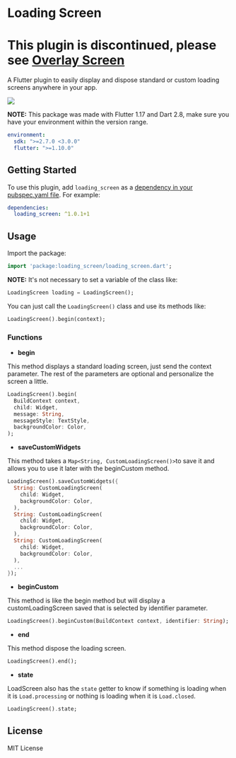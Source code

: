 # Loading Screen
# This plugin is discontinued, please see [Overlay Screen](https://pub.dev/packages/overlay_screen)

A Flutter plugin to easily display and dispose standard or custom loading screens anywhere in your app.

![](https://raw.githubusercontent.com/JosLuna98/loading_screen/master/screenshots/untitled.gif)

**NOTE:** This package was made with Flutter 1.17 and Dart 2.8, make sure you have your environment within the version range.
```yaml
environment:
  sdk: ">=2.7.0 <3.0.0"
  flutter: ">=1.10.0"
```

## Getting Started

To use this plugin, add `loading_screen` as a [dependency in your pubspec.yaml file](https://flutter.io/platform-plugins/). For example:

```yaml
dependencies:
  loading_screen: ^1.0.1+1
```

## Usage

Import the package:
```dart
import 'package:loading_screen/loading_screen.dart';
```

**NOTE:** It's not necessary to set a variable of the class like:
```dart
LoadingScreen loading = LoadingScreen();
```
You can just call the `LoadingScreen()` class and use its methods like:
```dart
LoadingScreen().begin(context);
```

### Functions

* **begin**

This method displays a standard loading screen, just send the context parameter. The rest of the parameters are optional and personalize the screen a little.

```dart
LoadingScreen().begin(
  BuildContext context,
  child: Widget,
  message: String,
  messageStyle: TextStyle,
  backgroundColor: Color,
);
```

* **saveCustomWidgets**

This method takes a `Map<String, CustomLoadingScreen()>`to save it and allows you to use it later with the beginCustom method.

```dart
LoadingScreen().saveCustomWidgets({
  String: CustomLoadingScreen(
    child: Widget, 
    backgroundColor: Color,
  ),
  String: CustomLoadingScreen(
    child: Widget, 
    backgroundColor: Color,
  ),
  String: CustomLoadingScreen(
    child: Widget, 
    backgroundColor: Color,
  ),
  ...
});
```

* **beginCustom**

This method is like the begin method but will display a customLoadingScreen saved that is selected by identifier parameter.

```dart
LoadingScreen().beginCustom(BuildContext context, identifier: String);
```

* **end**

This method dispose the loading screen.

```dart
LoadingScreen().end();
```

* **state**

LoadScreen also has the `state` getter to know if something is loading when it is `Load.processing` or nothing is loading when it is `Load.closed`.

```dart
LoadingScreen().state;
```

##  License

MIT License
